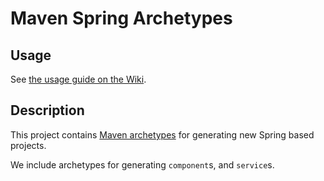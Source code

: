 Maven Spring Archetypes
=======================

Usage
-----
See [the usage guide on the Wiki][1].

Description
-----------
This project contains [Maven archetypes][2] for generating new Spring
based projects.

We include archetypes for generating `component`s, and `service`s.

[1]: https://wiki.otcorp.opentable.com/display/CP/Create+a+New+Project+from+an+Archetype
[2]: http://maven.apache.org/archetype/maven-archetype-plugin/
